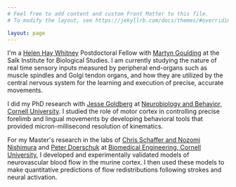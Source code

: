 ```yaml
---
# Feel free to add content and custom Front Matter to this file.
# To modify the layout, see https://jekyllrb.com/docs/themes/#overriding-theme-defaults

layout: page
---
```

I'm a [Helen Hay Whitney](http://hhwf.org/) Postdoctoral Fellow with [Martyn Goulding](https://www.salk.edu/scientist/martyn-goulding/) at the Salk Institute for Biological Studies. I am currently studying the nature of real time sensory inputs measured by peripheral end-organs such as muscle spindles and Golgi tendon organs, and how they are utilized by the central nervous system for the learning and execution of precise, accurate movements.

I did my PhD research with [Jesse Goldberg](https://nbb.cornell.edu/jesse-h-goldberg) at [Neurobiology and Behavior, Cornell University](https://nbb.cornell.edu/). I studied the role of motor cortex in controlling precise forelimb and lingual movements by developing behavioral tools that provided micron-millisecond resolution of kinematics.

For my Master's research in the labs of [Chris Schaffer and Nozomi Nishimura](https://snlab.bme.cornell.edu/) and [Peter Doerschuk](https://doerschuklab.bme.cornell.edu/) at [Biomedical Engineering, Cornell University](https://www.bme.cornell.edu/bme), I developed and experimentally validated models of neurovascular blood flow in the murine cortex. I then used these models to make quantitative predictions of flow redistributions following strokes and neural activation.  
 